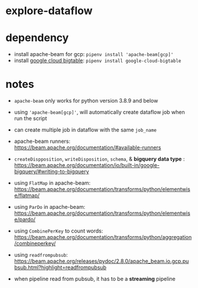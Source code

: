# explore-dataflow

# dependency
* install apache-beam for gcp: `pipenv install 'apache-beam[gcp]'`
* install [google cloud bigtable](https://googleapis.dev/python/bigtable/latest/index.html): `pipenv install google-cloud-bigtable`

# notes
* `apache-beam` only works for python version 3.8.9 and below
* using `'apache-beam[gcp]'`, will automatically create dataflow job when run the script
* can create multiple job in dataflow with the same `job_name`

* apache-beam runners: https://beam.apache.org/documentation/#available-runners
* `createDispposition`, `writeDisposition`, `schema`, & **bigquery data type** : https://beam.apache.org/documentation/io/built-in/google-bigquery/#writing-to-bigquery
* using `FlatMap` in apache-beam: https://beam.apache.org/documentation/transforms/python/elementwise/flatmap/
* using `ParDo` in apache-beam: https://beam.apache.org/documentation/transforms/python/elementwise/pardo/
* using `CombinePerKey` to count words: https://beam.apache.org/documentation/transforms/python/aggregation/combineperkey/

* using `readfrompubsub`: https://beam.apache.org/releases/pydoc/2.8.0/apache_beam.io.gcp.pubsub.html?highlight=readfrompubsub
* when pipeline read from pubsub, it has to be a **streaming** pipeline